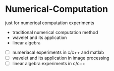 # Numerical-Computation
just for numerical computation experiments

* traditional numerical computation method
* wavelet and its application
* linear algebra 

- [ ] numeriacal experiments in c/c++ and matlab
- [ ] wavelet and its application in image processing
- [ ] linear algebra experiments in c/c++
